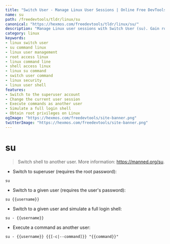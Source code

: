 ```yaml
---
title: "Switch User - Manage Linux User Sessions | Online Free DevTools by Hexmos"
name: su
path: /freedevtools/tldr/linux/su
canonical: "https://hexmos.com/freedevtools/tldr/linux/su/"
description: "Manage Linux user sessions with Switch User (su). Gain root privileges, change users, and execute commands securely. Free online tool, no registration required."
category: linux
keywords:
- linux switch user
- su command linux
- linux user management
- root access linux
- linux command line
- shell access linux
- linux su command
- switch user command
- linux security
- linux user shell
features:
- Switch to the superuser account
- Change the current user session
- Execute commands as another user
- Simulate a full login shell
- Obtain root privileges on Linux
ogImage: "https://hexmos.com/freedevtools/site-banner.png"
twitterImage: "https://hexmos.com/freedevtools/site-banner.png"
---
```


# su

> Switch shell to another user.
> More information: <https://manned.org/su>.

- Switch to superuser (requires the root password):

`su`

- Switch to a given user (requires the user's password):

`su {{username}}`

- Switch to a given user and simulate a full login shell:

`su - {{username}}`

- Execute a command as another user:

`su - {{username}} {{[-c|--command]}} "{{command}}"`
